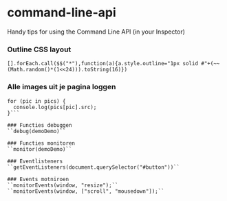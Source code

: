 # command-line-api
Handy tips for using the Command Line API (in your Inspector)

### Outline CSS layout
`[].forEach.call($$("*"),function(a){a.style.outline="1px solid #"+(~~(Math.random()*(1<<24))).toString(16)})`

### Alle images uit je pagina loggen
```var pics = $$("img");
for (pic in pics) {
  console.log(pics[pic].src);
}```

### Functies debuggen
``debug(demoDemo)``

### Functies monitoren
``monitor(demoDemo)``

### Eventlisteners
``getEventListeners(document.querySelector("#button"))``

### Events motniroen
``monitorEvents(window, "resize");``
``monitorEvents(window, ["scroll", "mousedown"]);``
